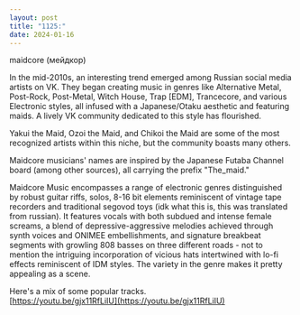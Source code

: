 ```yaml
---
layout: post
title: "1125:"
date: 2024-01-16
---
```


maidcore (мейдкор)

In the mid-2010s, an interesting trend emerged among Russian social media artists on VK. They began creating music in genres like Alternative Metal, Post-Rock, Post-Metal, Witch House, Trap \[EDM\], Trancecore, and various Electronic styles, all infused with a Japanese/Otaku aesthetic and featuring maids. A lively VK community dedicated to this style has flourished.

Yakui the Maid, Ozoi the Maid, and Chikoi the Maid are some of the most recognized artists within this niche, but the community boasts many others.

Maidcore musicians' names are inspired by the Japanese Futaba Channel board (among other sources), all carrying the prefix "The\_maid."

Maidcore Music encompasses a range of electronic genres distinguished by robust guitar riffs, solos, 8-16 bit elements reminiscent of vintage tape recorders and traditional segovod toys (idk what this is, this was translated from russian). It features vocals with both subdued and intense female screams, a blend of depressive-aggressive melodies achieved through synth voices and ONIMEE embellishments, and signature breakbeat segments with growling 808 basses on three different roads \- not to mention the intriguing incorporation of vicious hats intertwined with lo-fi effects reminiscent of IDM styles. The variety in the genre makes it pretty appealing as a scene.

Here's a mix of some popular tracks.  
[https://youtu.be/gjx11RfLiIU](https://youtu.be/gjx11RfLiIU)
